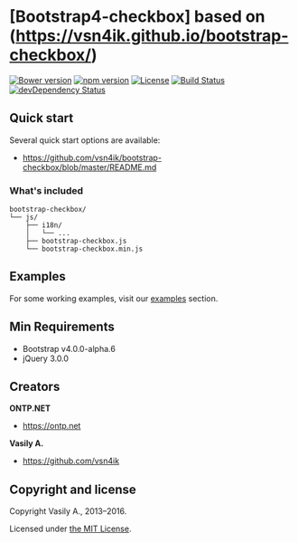 # [Bootstrap4-checkbox] based on (https://vsn4ik.github.io/bootstrap-checkbox/)

[![Bower version](https://img.shields.io/bower/v/bootstrap-checkbox.svg)](https://github.com/vsn4ik/bootstrap-checkbox)
[![npm version](https://img.shields.io/npm/v/bootstrap-checkbox.svg)](https://www.npmjs.com/package/bootstrap-checkbox)
[![License](https://img.shields.io/npm/l/bootstrap-checkbox.svg)][license]
[![Build Status](https://travis-ci.org/vsn4ik/bootstrap-checkbox.svg)](https://travis-ci.org/vsn4ik/bootstrap-checkbox)
[![devDependency Status](https://david-dm.org/vsn4ik/bootstrap-checkbox/dev-status.svg)](https://david-dm.org/vsn4ik/bootstrap-checkbox?type=dev)


## Quick start

Several quick start options are available:

* https://github.com/vsn4ik/bootstrap-checkbox/blob/master/README.md

### What's included

```
bootstrap-checkbox/
└── js/
    ├── i18n/
    │   └── ...
    ├── bootstrap-checkbox.js
    └── bootstrap-checkbox.min.js
```


## Examples

For some working examples, visit our [examples](https://vsn4ik.github.io/bootstrap-checkbox/#html-examples) section.


## Min Requirements

* Bootstrap v4.0.0-alpha.6
* jQuery 3.0.0


## Creators
**ONTP.NET**
* <https://ontp.net>

**Vasily A.**

* <https://github.com/vsn4ik>


## Copyright and license

Copyright Vasily A., 2013&ndash;2016.

Licensed under [the MIT License][license].

[license]: https://github.com/vsn4ik/bootstrap-checkbox/blob/master/LICENSE
